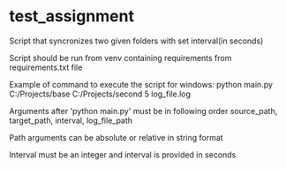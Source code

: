 # test_assignment
Script that syncronizes two given folders with set interval(in seconds)

Script should be run from venv containing requirements from requirements.txt file

Example of command to execute the script for windows:
python main.py C:/Projects/base C:/Projects/second 5 log_file.log

Arguments after 'python main.py' must be in following order source_path, target_path, interval, log_file_path

Path arguments can be absolute or relative in string format

Interval must be an integer and interval is provided in seconds
